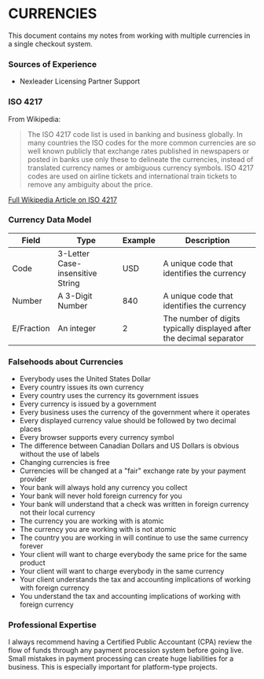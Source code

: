 CURRENCIES
==========

This document contains my notes from working with multiple currencies in a single checkout system.

### Sources of Experience

- Nexleader Licensing Partner Support

### ISO 4217

From Wikipedia:

>The ISO 4217 code list is used in banking and business globally. In many countries the ISO codes for the more common currencies are so well known publicly that exchange rates published in newspapers or posted in banks use only these to delineate the currencies, instead of translated currency names or ambiguous currency symbols. ISO 4217 codes are used on airline tickets and international train tickets to remove any ambiguity about the price.

[Full Wikipedia Article on ISO 4217](https://en.wikipedia.org/wiki/ISO_4217)

### Currency Data Model

|Field     |Type                            |Example|Description                                                         |
|----------|--------------------------------|-------|--------------------------------------------------------------------|
|Code      |3-Letter Case-insensitive String|USD    |A unique code that identifies the currency                          |
|Number    |A 3-Digit Number                |840    |A unique code that identifies the currency                          |
|E/Fraction|An integer                      |2      |The number of digits typically displayed after the decimal separator|

### Falsehoods about Currencies

- Everybody uses the United States Dollar
- Every country issues its own currency
- Every country uses the currency its government issues
- Every currency is issued by a government
- Every business uses the currency of the government where it operates
- Every displayed currency value should be followed by two decimal places
- Every browser supports every currency symbol
- The difference between Canadian Dollars and US Dollars is obvious without the use of labels
- Changing currencies is free
- Currencies will be changed at a "fair" exchange rate by your payment provider
- Your bank will always hold any currency you collect
- Your bank will never hold foreign currency for you
- Your bank will understand that a check was written in foreign currency not their local currency
- The currency you are working with is atomic
- The currency you are working with is not atomic
- The country you are working in will continue to use the same currency forever
- Your client will want to charge everybody the same price for the same product
- Your client will want to charge everybody in the same currency
- Your client understands the tax and accounting implications of working with foreign currency
- You understand the tax and accounting implications of working with foreign currency

### Professional Expertise

I always recommend having a Certified Public Accountant (CPA) review the flow of funds through any payment procession system before going live. Small mistakes in payment processing can create huge liabilities for a business. This is especially important for platform-type projects.